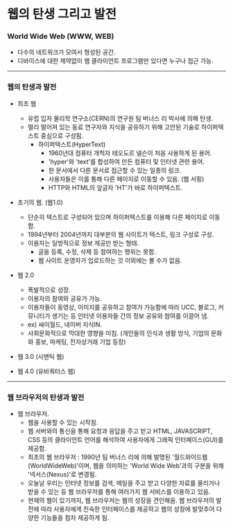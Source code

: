 # 웹의 탄생 그리고 발전


### World Wide Web (WWW, WEB)
- 다수의 네트워크가 모여서 형성된 공간.
- 디바이스에 대한 제약없이 웹 클라이언트 프로그램만 있다면 누구나 접근 가능.

---

### 웹의 탄생과 발전
- 최초 웹
    - 유럽 입자 물리학 연구소(CERN)의 연구원 팀 버너스 리 박사에 의해 탄생.
    - 멀리 떨어져 있는 동료 연구자와 지식을 공유하기 위해 고안된 기술로 하이퍼텍스트 중심으로 구성됨.
        - 하이퍼텍스트(HyperText)
            - 1960년대 컴퓨터 개척자 테오도르 넬슨이 처음 사용하게 된 용어.
            - 'hyper'와 'text'를 합성하여 만든 컴퓨터 및 인터넷 관련 용어.
            - 한 문서에서 다른 문서로 접근할 수 있는 일종의 링크.
            - 사용자들은 이를 통해 다른 페이지로 이동할 수 있음. (웹 서핑)
            - HTTP와 HTML의 앞글자 'HT'가 바로 하이퍼텍스트.

    
- 초기의 웹. (웹1.0)
    - 단순히 텍스트로 구성되어 있으며 하이퍼텍스트를 이용해 다른 페이지로 이동함.
    - 1994년부터 2004년까지 대부분의 웹 사이트가 텍스트, 링크 구성로 구성.
    - 이용자는 일방적으로 정보 제공만 받는 형태.
        - 글을 등록, 수정, 삭제 등 참여하는 행위는 못함.
        - 웹 사이트 운영자가 업로드하는 것 이외에는 볼 수가 없음.


- 웹 2.0
    - 폭발적으로 성장.
    - 이용자의 참여와 공유가 가능.
    - 이용자들이 동영상, 이미지를 공유하고 참여가 가능함에 따라 UCC, 블로그, 커뮤니티가 생기는 등 인터넷 이용자들 간의 정보 공유와 참여를 이끌어 냄.
    - ex) 싸이월드, 네이버 지식IN.
    - 사회문화적으로 막대한 영향을 미침. (개인들의 인식과 생활 방식, 기업의 문화와 홍보, 마케팅, 전자상거래 기업 등장)


- 웹 3.0 (시맨틱 웹)


- 웹 4.0 (유비쿼터스 웹)

---

### 웹 브라우저의 탄생과 발전
- 웹 브라우저.
    - 웹을 사용할 수 있는 시작점.
    - 웹 서버와의 통신을 통해 요청과 응답을 주고 받고 HTML, JAVASCRIPT, CSS 등의 클라이언트 언어를 해석하여 사용자에게 그래픽 인터페이스(GUI)를 제공함.
    - 최초의 웹 브라우저 : 1990년 팀 버너스 리에 의해 발명된 '월드와이드웹(WorldWideWeb)'이며, 웹을 의미하는 'World Wide Web'과의 구분을 위해 '넥서스(Nexus)'로 변경됨.
    - 오늘날 우리는 인터넷 정보를 검색, 메일을 주고 받고 다양한 자료를 올리거나 받을 수 있는 등 웹 브라우저를 통해 여러가지 웹 서비스를 이용하고 있음.
    - 현재의 웹이 있기까지, 웹 브라우저는 웹의 성장을 견인해옴. 웹 브라우저의 발전에 따라 사용자에게 친숙한 인터페이스를 제공하고 웹의 성장에 발맞추어 다양한 기능들을 점차 제공하게 됨.